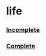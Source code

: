 life
====

### [Incomplete](https://github.com/sarenji/life/issues)


### [Complete](https://github.com/sarenji/life/issues?state=closed)
